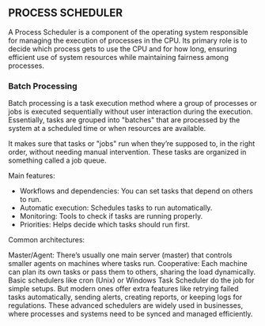 ## PROCESS SCHEDULER

A Process Scheduler is a component of the operating system responsible for managing the execution of processes in the CPU. Its primary role is to decide which process gets to use the CPU and for how long, ensuring efficient use of system resources while maintaining fairness among processes.

### Batch Processing

Batch processing is a task execution method where a group of processes or jobs is executed sequentially without user interaction during the execution. Essentially, tasks are grouped into "batches" that are processed by the system at a scheduled time or when resources are available.


It makes sure that tasks or "jobs" run when they’re supposed to, in the right order, without needing manual intervention.
These tasks are organized in something called a job queue.

Main features:

- Workflows and dependencies: You can set tasks that depend on others to run.
- Automatic execution: Schedules tasks to run automatically.
- Monitoring: Tools to check if tasks are running properly.
- Priorities: Helps decide which tasks should run first.
  
Common architectures:

Master/Agent: There’s usually one main server (master) that controls smaller agents on machines where tasks run.
Cooperative: Each machine can plan its own tasks or pass them to others, sharing the load dynamically.
Basic schedulers like cron (Unix) or Windows Task Scheduler do the job for simple setups.
But modern ones offer extra features like retrying failed tasks automatically, sending alerts, creating reports, or keeping logs for regulations. 
These advanced schedulers are widely used in businesses, where processes and systems need to be synced and managed efficiently.
